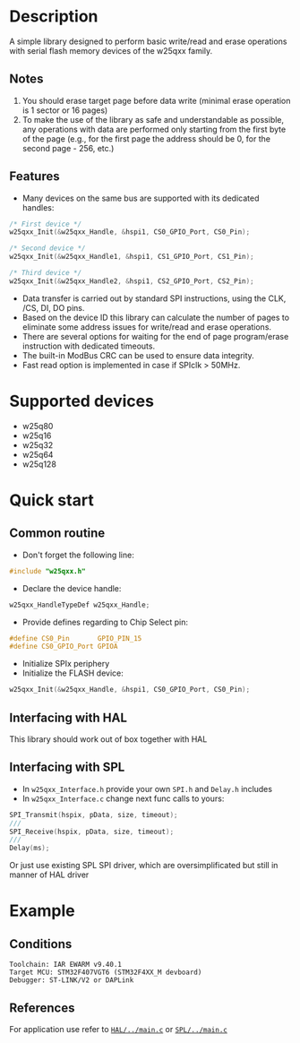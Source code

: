 # Description
A simple library designed to perform basic write/read and erase operations with serial flash memory devices of the w25qxx family. 

## Notes
1. You should erase target page before data write (minimal erase operation is 1 sector or 16 pages)
2. To make the use of the library as safe and understandable as possible, any operations with data are performed only starting from the first byte of the page 
(e.g., for the first page the address should be 0, for the second page - 256, etc.)

## Features
* Many devices on the same bus are supported with its dedicated handles:
```C
/* First device */
w25qxx_Init(&w25qxx_Handle, &hspi1, CS0_GPIO_Port, CS0_Pin);

/* Second device */
w25qxx_Init(&w25qxx_Handle1, &hspi1, CS1_GPIO_Port, CS1_Pin);

/* Third device */
w25qxx_Init(&w25qxx_Handle2, &hspi1, CS2_GPIO_Port, CS2_Pin);
```
* Data transfer is carried out by standard SPI instructions, using the CLK, /CS, DI, DO pins.  
* Based on the device ID this library can calculate the number of pages to eliminate some address issues for write/read and erase operations.
* There are several options for waiting for the end of page program/erase instruction with dedicated timeouts.
* The built-in ModBus CRC can be used to ensure data integrity.
* Fast read option is implemented in case if SPIclk > 50MHz.  

# Supported devices
* w25q80
* w25q16
* w25q32
* w25q64
* w25q128

# Quick start
## Common routine
* Don't forget the following line:
```C
#include "w25qxx.h"
```
* Declare the device handle:
```C
w25qxx_HandleTypeDef w25qxx_Handle;
```
* Provide defines regarding to Chip Select pin:
```C
#define CS0_Pin       GPIO_PIN_15
#define CS0_GPIO_Port GPIOA
```
* Initialize SPIx periphery
* Initialize the FLASH device:
```C
w25qxx_Init(&w25qxx_Handle, &hspi1, CS0_GPIO_Port, CS0_Pin);
```
## Interfacing with HAL
This library should work out of box together with HAL 
## Interfacing with SPL
* In `w25qxx_Interface.h` provide your own `SPI.h` and `Delay.h` includes   
* In `w25qxx_Interface.c` change next func calls to yours:
```C
SPI_Transmit(hspix, pData, size, timeout);
///
SPI_Receive(hspix, pData, size, timeout);
///
Delay(ms);
```
Or just use existing SPL SPI driver, which are oversimplificated but still in manner of HAL driver
# Example
## Conditions
`Toolchain: IAR EWARM v9.40.1`  
`Target MCU: STM32F407VGT6 (STM32F4XX_M devboard)`  
`Debugger: ST-LINK/V2 or DAPLink`
## References
For application use refer to [`HAL/../main.c`](./HAL/Core/Src/main.c) or [`SPL/../main.c`](./SPL/Source/main.c) 
